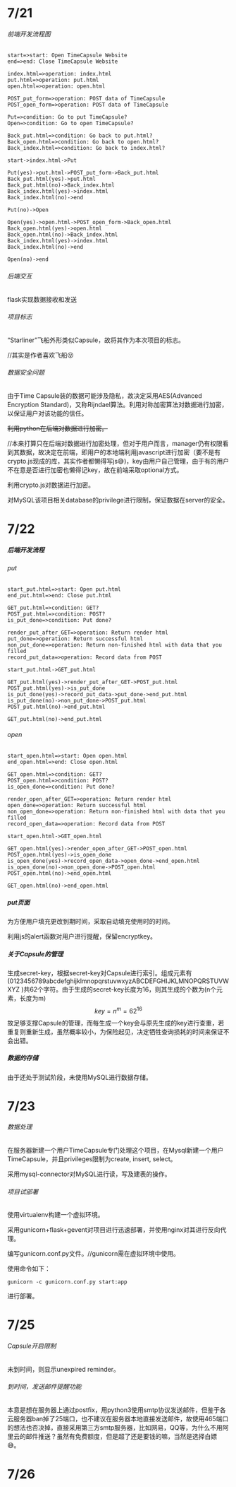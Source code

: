 # 7/21

###### 前端开发流程图

```flow
start=>start: Open TimeCapsule Website
end=>end: Close TimeCapsule Website

index.html=>operation: index.html
put.html=>operation: put.html
open.html=>operation: open.html

POST_put_form=>operation: POST data of TimeCapsule
POST_open_form=>operation: POST data of TimeCapsule

Put=>condition: Go to put TimeCapsule?
Open=>condition: Go to open TimeCapsule?

Back_put.html=>condition: Go back to put.html?
Back_open.html=>condition: Go back to open.html?
Back_index.html=>condition: Go back to index.html?

start->index.html->Put

Put(yes)->put.html->POST_put_form->Back_put.html
Back_put.html(yes)->put.html
Back_put.html(no)->Back_index.html
Back_index.html(yes)->index.html
Back_index.html(no)->end

Put(no)->Open

Open(yes)->open.html->POST_open_form->Back_open.html
Back_open.html(yes)->open.html
Back_open.html(no)->Back_index.html
Back_index.html(yes)->index.html
Back_index.html(no)->end

Open(no)->end
```

###### 后端交互

flask实现数据接收和发送

###### 项目标志

“Starliner”飞船外形类似Capsule，故将其作为本次项目的标志。

//其实是作者喜欢飞船:stuck_out_tongue:

###### 数据安全问题

由于Time Capsule装的数据可能涉及隐私，故决定采用AES(Advanced Encryption Standard)，又称Rijndael算法。利用对称加密算法对数据进行加密，以保证用户对该功能的信任。

~~利用python在后端对数据进行加密。~~

//本来打算只在后端对数据进行加密处理，但对于用户而言，manager仍有权限看到其数据，故决定在前端，即用户的本地端利用javascript进行加密（要不是有crypto.js现成的库，其实作者都懒得写js:sweat_smile:)，key由用户自己管理，由于有的用户不在意是否进行加密也懒得记key，故在前端采取optional方式。

利用crypto.js对数据进行加密。

对MySQL该项目相关database的privilege进行限制，保证数据在server的安全。

# 7/22

##### 后端开发流程

###### put

```flow
start_put.html=>start: Open put.html 
end_put.html=>end: Close put.html

GET_put.html=>condition: GET?
POST_put.html=>condition: POST?
is_put_done=>condition: Put done?

render_put_after_GET=>operation: Return render html
put_done=>operation: Return successful html
non_put_done=>operation: Return non-finished html with data that you filled
record_put_data=>operation: Record data from POST

start_put.html->GET_put.html

GET_put.html(yes)->render_put_after_GET->POST_put.html
POST_put.html(yes)->is_put_done
is_put_done(yes)->record_put_data->put_done->end_put.html
is_put_done(no)->non_put_done->POST_put.html
POST_put.html(no)->end_put.html

GET_put.html(no)->end_put.html
```

###### open

```flow
start_open.html=>start: Open open.html 
end_open.html=>end: Close open.html

GET_open.html=>condition: GET?
POST_open.html=>condition: POST?
is_open_done=>condition: Put done?

render_open_after_GET=>operation: Return render html
open_done=>operation: Return successful html
non_open_done=>operation: Return non-finished html with data that you filled
record_open_data=>operation: Record data from POST

start_open.html->GET_open.html

GET_open.html(yes)->render_open_after_GET->POST_open.html
POST_open.html(yes)->is_open_done
is_open_done(yes)->record_open_data->open_done->end_open.html
is_open_done(no)->non_open_done->POST_open.html
POST_open.html(no)->end_open.html

GET_open.html(no)->end_open.html
```

##### put页面

为方便用户填充更改到期时间，采取自动填充使用时的时间。

利用js的alert函数对用户进行提醒，保留encryptkey。

##### 关于Capsule的管理

生成secret-key，根据secret-key对Capsule进行索引。组成元素有(0123456789abcdefghijklmnopqrstuvwxyzABCDEFGHIJKLMNOPQRSTUVWXYZ )共62个字符。由于生成的secret-key长度为16，则其生成的个数为(n个元素，长度为m)
$$
key = {n^{m}} = {62^{16}}
$$
故足够支撑Capsule的管理，而每生成一个key会与原先生成的key进行查重，若重复则重新生成，虽然概率较小，为保险起见，决定牺牲查询损耗的时间来保证不会出错。

##### 数据的存储

由于还处于测试阶段，未使用MySQL进行数据存储。

# 7/23

###### 数据处理

在服务器新建一个用户TimeCapsule专门处理这个项目，在Mysql新建一个用户TimeCapsule，并且privileges限制为create, insert, select。

采用mysql-connector对MySQL进行读，写及建表的操作。

###### 项目试部署

使用virtualenv构建一个虚拟环境。

采用gunicorn+flask+gevent对项目进行迅速部署，并使用nginx对其进行反向代理。

编写gunicorn.conf.py文件。//gunicorn需在虚拟环境中使用。

使用命令如下：

```
gunicorn -c gunicorn.conf.py start:app
```

进行部署。

# 7/25

###### Capsule开启限制

未到时间，则显示unexpired reminder。

###### 到时间，发送邮件提醒功能

本意是想在服务器上通过postfix，用python3使用smtp协议发送邮件，但鉴于各云服务器ban掉了25端口，也不建议在服务器本地直接发送邮件，故使用465端口的想法也否决掉，直接采用第三方smtp服务器，比如网易，QQ等，为什么不用阿里云的邮件推送？虽然有免费额度，但是超了还是要钱的嘛，当然是选择白嫖:sweat_smile:。

# 7/26